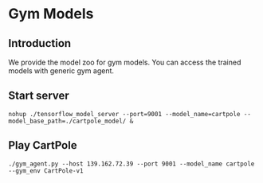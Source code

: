 # Gym Models

## Introduction

We provide the model zoo for gym models. You can access the trained models with generic gym agent.

## Start server

```
nohup ./tensorflow_model_server --port=9001 --model_name=cartpole --model_base_path=./cartpole_model/ &
```

## Play CartPole

```
./gym_agent.py --host 139.162.72.39 --port 9001 --model_name cartpole --gym_env CartPole-v1
```
